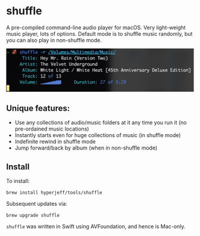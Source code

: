 shuffle
=======
A pre-compiled command-line audio player for macOS.
Very light-weight music player, lots of options.
Default mode is to shuffle music randomly,
but you can also play in non-shuffle mode.

![in action](https://github.com/hyperjeff/shuffle/blob/master/screen1.png)

## Unique features:
- Use any collections of audio/music folders at it any time you run it (no pre-ordained music locations)
- Instantly starts even for huge collections of music (in shuffle mode)
- Indefinite rewind in shuffle mode
- Jump forward/back by album (when in non-shuffle mode)

## Install
To install:
```
brew install hyperjeff/tools/shuffle
```

Subsequent updates via:
```
brew upgrade shuffle
```

`shuffle` was written in Swift using AVFoundation, and hence is Mac-only.
